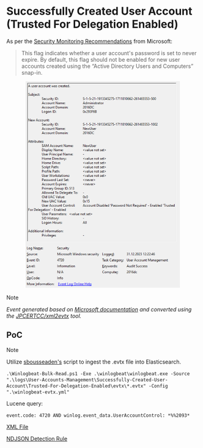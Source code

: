 # Successfully Created User Account (Trusted For Delegation Enabled)

As per the [Security Monitoring Recommendations](https://learn.microsoft.com/en-us/previous-versions/windows/it-pro/windows-10/security/threat-protection/auditing/event-4720#security-monitoring-recommendations) from Microsoft:
> This flag indicates whether a user account's password is set to never expire. By default, this flag should not be enabled for new user accounts created using the “Active Directory Users and Computers” snap-in. 

<div align="center">
    <img alt="Successfully Created User Account (Trusted For Delegation Enabled)" src="/logs/User-Accounts-Management/Successfully-Created-User-Account/Trusted-For-Delegation-Enabled/img/Trusted-For-Delegation-Enabled.png" width="80%">
</div>

> [!NOTE]
> *Event generated based on [Microsoft documentation](https://learn.microsoft.com/en-us/previous-versions/windows/it-pro/windows-10/security/threat-protection/auditing/event-4720) and converted using the [JPCERTCC/xml2evtx](https://github.com/JPCERTCC/xml2evtx) tool.*

## PoC
> [!NOTE]
> Utilize [sbousseaden's](https://github.com/sbousseaden/EVTX-ATTACK-SAMPLES) script to ingest the .evtx file into Elasticsearch. 

```
.\Winlogbeat-Bulk-Read.ps1 -Exe .\winlogbeat\winlogbeat.exe -Source ".\logs\User-Accounts-Management\Successfully-Created-User-Account\Trusted-For-Delegation-Enabled\evtx\*.evtx" -Config ".\winlogbeat-evtx.yml"
```

Lucene query:

```
event.code: 4720 AND winlog.event_data.UserAccountControl: *%%2093*
```

[XML File](/logs/User-Accounts-Management/Successfully-Created-User-Account/Trusted-For-Delegation-Enabled/xml/Trusted-For-Delegation-Enabled.xml)

[NDJSON Detection Rule](/logs/User-Accounts-Management/Successfully-Created-User-Account/Trusted-For-Delegation-Enabled/ndjson/Trusted-For-Delegation-Enabled.ndjson)